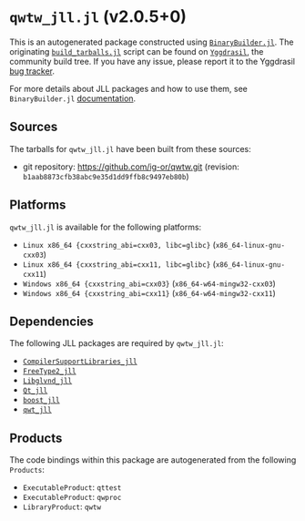 # `qwtw_jll.jl` (v2.0.5+0)

This is an autogenerated package constructed using [`BinaryBuilder.jl`](https://github.com/JuliaPackaging/BinaryBuilder.jl). The originating [`build_tarballs.jl`](https://github.com/JuliaPackaging/Yggdrasil/blob/3b9db5e553c516438c7816fc77a1cc13e146cabe/Q/qwtw/build_tarballs.jl) script can be found on [`Yggdrasil`](https://github.com/JuliaPackaging/Yggdrasil/), the community build tree.  If you have any issue, please report it to the Yggdrasil [bug tracker](https://github.com/JuliaPackaging/Yggdrasil/issues).

For more details about JLL packages and how to use them, see `BinaryBuilder.jl` [documentation](https://juliapackaging.github.io/BinaryBuilder.jl/dev/jll/).

## Sources

The tarballs for `qwtw_jll.jl` have been built from these sources:

* git repository: https://github.com/ig-or/qwtw.git (revision: `b1aab8873cfb38abc9e35d1dd9ffb8c9497eb80b`)

## Platforms

`qwtw_jll.jl` is available for the following platforms:

* `Linux x86_64 {cxxstring_abi=cxx03, libc=glibc}` (`x86_64-linux-gnu-cxx03`)
* `Linux x86_64 {cxxstring_abi=cxx11, libc=glibc}` (`x86_64-linux-gnu-cxx11`)
* `Windows x86_64 {cxxstring_abi=cxx03}` (`x86_64-w64-mingw32-cxx03`)
* `Windows x86_64 {cxxstring_abi=cxx11}` (`x86_64-w64-mingw32-cxx11`)

## Dependencies

The following JLL packages are required by `qwtw_jll.jl`:

* [`CompilerSupportLibraries_jll`](https://github.com/JuliaBinaryWrappers/CompilerSupportLibraries_jll.jl)
* [`FreeType2_jll`](https://github.com/JuliaBinaryWrappers/FreeType2_jll.jl)
* [`Libglvnd_jll`](https://github.com/JuliaBinaryWrappers/Libglvnd_jll.jl)
* [`Qt_jll`](https://github.com/JuliaBinaryWrappers/Qt_jll.jl)
* [`boost_jll`](https://github.com/JuliaBinaryWrappers/boost_jll.jl)
* [`qwt_jll`](https://github.com/JuliaBinaryWrappers/qwt_jll.jl)

## Products

The code bindings within this package are autogenerated from the following `Products`:

* `ExecutableProduct`: `qttest`
* `ExecutableProduct`: `qwproc`
* `LibraryProduct`: `qwtw`

